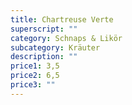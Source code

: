 ```yaml
---
title: Chartreuse Verte
superscript: ""
category: Schnaps & Likör
subcategory: Kräuter
description: ""
price1: 3,5
price2: 6,5
price3: ""
---
```

